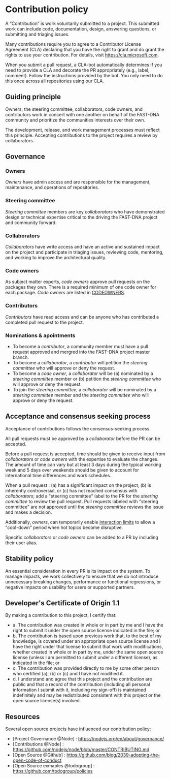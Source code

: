 # Contribution policy
A “Contribution” is work voluntarily submitted to a project. This submitted work can include code, documentation, design, answering questions, or submitting and triaging issues.

Many contributions require you to agree to a Contributor License Agreement (CLA) declaring that you have the right to grant and do grant the rights to use your contribution. For details, visit https://cla.microsoft.com.

When you submit a pull request, a CLA-bot automatically determines if you need to provide a CLA and decorate the PR appropriately (e.g., label, comment). Follow the instructions provided by the bot. You only need to do this once across all repositories using our CLA.

## Guiding principle
Owners, the steering committee, collaborators, code owners, and contributors work in concert with one another on behalf of the FAST-DNA community and prioritize the communities interests over their own.

The development, release, and work management processes must reflect this principle. Accepting contributions to the project requires a review by collaborators. 

## Governance
### Owners
*Owners* have admin access and are responsible for the management, maintenance, and operations of repositories.

### Steering committee
*Steering committee* members are key *collaborators* who have demonstrated design or technical expertise critical to the driving the FAST-DNA project and community forward.

### Collaborators
*Collaborators* have write access and have an active and sustained impact on the project and participate in triaging issues, reviewing code, mentoring, and working to improve the architectural quality.

### Code owners
As subject matter experts, *code owners* approve pull requests on the packages they own. There is a required minimum of one code owner for each package. *Code owners* are listed in [CODEOWNERS](.github/CODEOWNERS).

### Contributors
*Contributors* have read access and can be anyone who has contributed a completed pull request to the project.

### Nominations & apointments
* To become a *contributor*, a community member must have a pull request approved and mergred into the FAST-DNA project master branch. 
* To become a *collaborator*, a *contributor* will petition the *steering committee* who will approve or deny the request.
* To become a *code owner*, a *collaborator* will be (a) nominated by a *steering committee* member or (b) petition the *steering committee* who will approve or deny the request.
* To join the *steering committee*, a *collaborator* will be nominated by a *steering committee* member and the *steering committee* who will approve or deny the request.

## Acceptance and consensus seeking process
Acceptance of contributions follows the consensus-seeking process.

All pull requests must be approved by a *collaborator* before the PR can be accepted.

Before a pull request is accepted, time should be given to receive input from *collaborators* or *code owners* with the expertise to evaluate the changes. The amount of time can vary but at least 3 days during the typical working week and 5 days over weekends should be given to account for international time differences and work schedules. 

When a pull request : (a) has a significant impact on the project, (b) is inherently controversial, or (c) has not reached consensus with *collaborators*; add a "steering committee" label to the PR for the *steering committee* to review the pull request. Pull requests labeled with "steering committee" are not approved until the *steering committee* reviews the issue and makes a decision. 

Additionally, *owners*, can temporarily enable [interaction limits](https://help.github.com/articles/limiting-interactions-with-your-repository/) to allow a "cool-down" period when hot topics become disruptive.

Specific *collaborators* or *code owners*  can be added to a PR by including their user alias.

## Stability policy
An essential consideration in every PR is its impact on the system. To manage impacts, we work collectively to ensure that we do not introduce unnecessary breaking changes, performance or functional regressions, or negative impacts on usability for users or supported partners.

## Developer's Certificate of Origin 1.1
By making a contribution to this project, I certify that:

* a. The contribution was created in whole or in part by me and I have the right to submit it under the open source license indicated in the file; or
* b. The contribution is based upon previous work that, to the best of my knowledge, is covered under an appropriate open source license and I have the right under that license to submit that work with modifications, whether created in whole or in part by me, under the same open source license (unless I am permitted to submit under a different license), as indicated in the file; or
* c. The contribution was provided directly to me by some other person who certified (a), (b) or (c) and I have not modified it.
* d. I understand and agree that this project and the contribution are public and that a record of the contribution (including all personal information I submit with it, including my sign-off) is maintained indefinitely and may be redistributed consistent with this project or the open source license(s) involved.

## Resources
Several open source projects have influenced our contribution policy:
* [Project Governance @Node] : https://nodejs.org/en/about/governance/
* [Contributions @Node] : https://github.com/nodejs/node/blob/master/CONTRIBUTING.md
* [Open Source @Github] : https://github.com/blog/2039-adopting-the-open-code-of-conduct
* [Open Source exmaples @todogroup] : https://github.com/todogroup/policies
